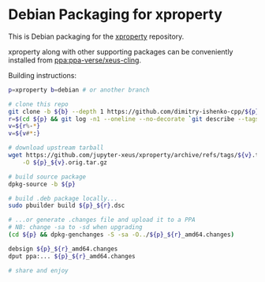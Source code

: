 # Debian Packaging for xproperty

This is Debian packaging for the
[xproperty](https://github.com/jupyter-xeus/xproperty) repository.

xproperty along with other supporting packages can be conveniently installed
from
[ppa:ppa-verse/xeus-cling](https://launchpad.net/~ppa-verse/+archive/ubuntu/xeus-cling).

Building instructions:

```bash
p=xproperty b=debian # or another branch

# clone this repo
git clone -b ${b} --depth 1 https://github.com/dimitry-ishenko-cpp/${p}.git
r=$(cd ${p} && git log -n1 --oneline --no-decorate `git describe --tags --abbrev=0` | cut -d/ -f2)
v=${r%-*}
v=${v#*:}

# download upstream tarball
wget https://github.com/jupyter-xeus/xproperty/archive/refs/tags/${v}.tar.gz \
    -O ${p}_${v}.orig.tar.gz

# build source package
dpkg-source -b ${p}

# build .deb package locally...
sudo pbuilder build ${p}_${r}.dsc

# ...or generate .changes file and upload it to a PPA
# NB: change -sa to -sd when upgrading
(cd ${p} && dpkg-genchanges -S -sa -O../${p}_${r}_amd64.changes)

debsign ${p}_${r}_amd64.changes
dput ppa:... ${p}_${r}_amd64.changes

# share and enjoy
```
